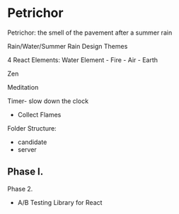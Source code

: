 # Petrichor
Petrichor: the smell of the pavement after a summer rain


Rain/Water/Summer Rain Design Themes


4 React Elements:
Water Element - Fire - Air - Earth

Zen

Meditation

Timer- slow down the clock

- Collect Flames



Folder Structure:
- candidate
- server



Phase I.
- 



Phase 2.
- A/B Testing Library for React